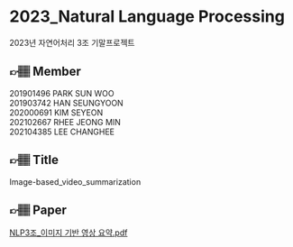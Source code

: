 # 2023_Natural Language Processing
2023년 자연어처리 3조 기말프로젝트

## 👉🏽 Member
201901496 PARK SUN WOO <br>
201903742 HAN SEUNGYOON <br>
202000691 KIM SEYEON <br>
202102667 RHEE JEONG MIN <br>
202104385 LEE CHANGHEE <br>

## 👉🏽 Title
Image-based_video_summarization <br>

## 👉🏽 Paper
[NLP3조_이미지 기반 영상 요약.pdf](https://github.com/Yoon0717/image-based_video-summarization/files/13601090/NLP3._.pdf)
